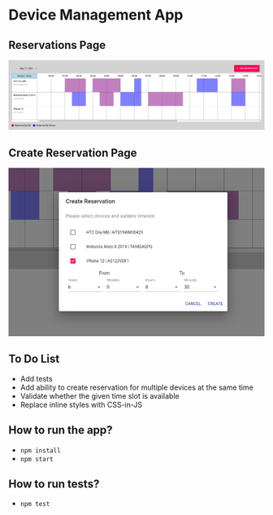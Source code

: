 # Device Management App

## Reservations Page

![Alt text](./assets/reservations-list.png?raw=true)

## Create Reservation Page

![Alt text](./assets/create-reservation.png?raw=true)

## To Do List

- Add tests
- Add ability to create reservation for multiple devices at the same time
- Validate whether the given time slot is available
- Replace inline styles with CSS-in-JS

## How to run the app?

- `npm install`
- `npm start`

## How to run tests?

- `npm test`
